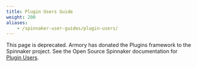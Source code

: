```yaml
---
title: Plugin Users Guide
weight: 200
aliases:
    - /spinnaker-user-guides/plugin-users/
---
```


This page is deprecated. Armory has donated the Plugins framework to the Spinnaker project. See the Open Source Spinnaker documentation for [Plugin Users](https://www.spinnaker.io/guides/user/plugins/user-guide/).
